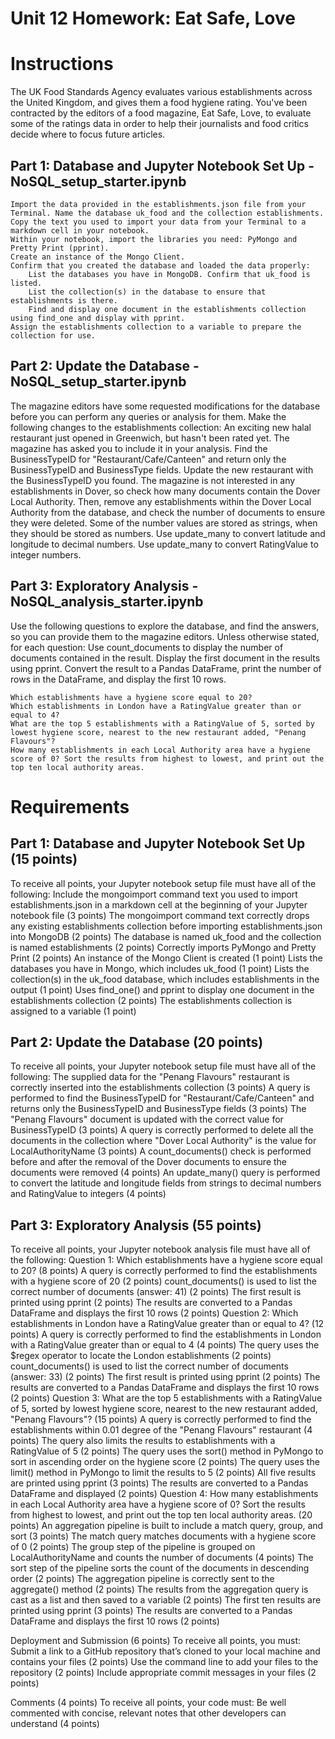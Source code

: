 # Unit 12 Homework: Eat Safe, Love

# Instructions
The UK Food Standards Agency evaluates various establishments across the United Kingdom, and gives them a food hygiene rating. You've been contracted by the editors of a food magazine, Eat Safe, Love, to evaluate some of the ratings data in order to help their journalists and food critics decide where to focus future articles.

## Part 1: Database and Jupyter Notebook Set Up  -  NoSQL_setup_starter.ipynb
    Import the data provided in the establishments.json file from your Terminal. Name the database uk_food and the collection establishments. Copy the text you used to import your data from your Terminal to a markdown cell in your notebook.
    Within your notebook, import the libraries you need: PyMongo and Pretty Print (pprint).
    Create an instance of the Mongo Client.
    Confirm that you created the database and loaded the data properly:
        List the databases you have in MongoDB. Confirm that uk_food is listed.
        List the collection(s) in the database to ensure that establishments is there.
        Find and display one document in the establishments collection using find_one and display with pprint.
    Assign the establishments collection to a variable to prepare the collection for use.

## Part 2: Update the Database  -  NoSQL_setup_starter.ipynb
The magazine editors have some requested modifications for the database before you can perform any queries or analysis for them. Make the following changes to the establishments collection:
    An exciting new halal restaurant just opened in Greenwich, but hasn't been rated yet. The magazine has asked you to include it in your analysis. 
    Find the BusinessTypeID for "Restaurant/Cafe/Canteen" and return only the BusinessTypeID and BusinessType fields.
    Update the new restaurant with the BusinessTypeID you found.
    The magazine is not interested in any establishments in Dover, so check how many documents contain the Dover Local Authority. Then, remove any establishments within the Dover Local Authority from the database, and check the number of documents to ensure they were deleted.
    Some of the number values are stored as strings, when they should be stored as numbers.
        Use update_many to convert latitude and longitude to decimal numbers.
        Use update_many to convert RatingValue to integer numbers.

## Part 3: Exploratory Analysis  -  NoSQL_analysis_starter.ipynb
Use the following questions to explore the database, and find the answers, so you can provide them to the magazine editors.
Unless otherwise stated, for each question:
    Use count_documents to display the number of documents contained in the result.
    Display the first document in the results using pprint.
    Convert the result to a Pandas DataFrame, print the number of rows in the DataFrame, and display the first 10 rows.
    
    Which establishments have a hygiene score equal to 20?
    Which establishments in London have a RatingValue greater than or equal to 4?
    What are the top 5 establishments with a RatingValue of 5, sorted by lowest hygiene score, nearest to the new restaurant added, "Penang Flavours"?
    How many establishments in each Local Authority area have a hygiene score of 0? Sort the results from highest to lowest, and print out the top ten local authority areas.


# Requirements

## Part 1: Database and Jupyter Notebook Set Up (15 points)
To receive all points, your Jupyter notebook setup file must have all of the following:
    Include the mongoimport command text you used to import establishments.json in a markdown cell at the beginning of your Jupyter notebook file (3 points)
    The mongoimport command text correctly drops any existing establishments collection before importing establishments.json into MongoDB (2 points)
    The database is named uk_food and the collection is named establishments (2 points)
    Correctly imports PyMongo and Pretty Print (2 points)
    An instance of the Mongo Client is created (1 point)
    Lists the databases you have in Mongo, which includes uk_food (1 point)
    Lists the collection(s) in the uk_food database, which includes establishments in the output (1 point)
    Uses find_one() and pprint to display one document in the establishments collection (2 points)
    The establishments collection is assigned to a variable (1 point)

## Part 2: Update the Database (20 points)
To receive all points, your Jupyter notebook setup file must have all of the following:
    The supplied data for the "Penang Flavours" restaurant is correctly inserted into the establishments collection (3 points)
    A query is performed to find the BusinessTypeID for "Restaurant/Cafe/Canteen" and returns only the BusinessTypeID and BusinessType fields (3 points)
    The "Penang Flavours" document is updated with the correct value for BusinessTypeID (3 points)
    A query is correctly performed to delete all the documents in the collection where "Dover Local Authority" is the value for LocalAuthorityName (3 points)
    A count_documents() check is performed before and after the removal of the Dover documents to ensure the documents were removed (4 points)
    An update_many() query is performed to convert the latitude and longitude fields from strings to decimal numbers and RatingValue to integers (4 points)

## Part 3: Exploratory Analysis (55 points)
To receive all points, your Jupyter notebook analysis file must have all of the following:
    Question 1: Which establishments have a hygiene score equal to 20? (8 points)
        A query is correctly performed to find the establishments with a hygiene score of 20 (2 points)
        count_documents() is used to list the correct number of documents (answer: 41) (2 points)
        The first result is printed using pprint (2 points)
        The results are converted to a Pandas DataFrame and displays the first 10 rows (2 points)
    Question 2: Which establishments in London have a RatingValue greater than or equal to 4? (12 points)
        A query is correctly performed to find the establishments in London with a RatingValue greater than or equal to 4 (4 points)
        The query uses the $regex operator to locate the London establishments (2 points)
        count_documents() is used to list the correct number of documents (answer: 33) (2 points)
        The first result is printed using pprint (2 points)
        The results are converted to a Pandas DataFrame and displays the first 10 rows (2 points)
    Question 3: What are the top 5 establishments with a RatingValue of 5, sorted by lowest hygiene score, nearest to the new restaurant added, "Penang Flavours"? (15 points)
        A query is correctly performed to find the establishments within 0.01 degree of the "Penang Flavours" restaurant (4 points)
        The query also limits the results to establishments with a RatingValue of 5 (2 points)
        The query uses the sort() method in PyMongo to sort in ascending order on the hygiene score (2 points)
        The query uses the limit() method in PyMongo to limit the results to 5 (2 points)
        All five results are printed using pprint (3 points)
        The results are converted to a Pandas DataFrame and displayed (2 points)
    Question 4: How many establishments in each Local Authority area have a hygiene score of 0? Sort the results from highest to lowest, and print out the top ten local authority areas. (20 points)
        An aggregation pipeline is built to include a match query, group, and sort (3 points)
        The match query matches documents with a hygiene score of 0 (2 points)
        The group step of the pipeline is grouped on LocalAuthorityName and counts the number of documents (4 points)
        The sort step of the pipeline sorts the count of the documents in descending order (2 points)
        The aggregation pipeline is correctly sent to the aggregate() method (2 points)
        The results from the aggregation query is cast as a list and then saved to a variable (2 points)
        The first ten results are printed using pprint (3 points)
        The results are converted to a Pandas DataFrame and displays the first 10 rows (2 points)

Deployment and Submission (6 points)
    To receive all points, you must:
        Submit a link to a GitHub repository that’s cloned to your local machine and contains your files (2 points)
        Use the command line to add your files to the repository (2 points)
        Include appropriate commit messages in your files (2 points)

Comments (4 points)
To receive all points, your code must:
    Be well commented with concise, relevant notes that other developers can understand (4 points)
